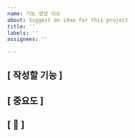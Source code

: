 ```yaml
---
name: 기능 생성 이슈
about: Suggest an idea for this project
title: ''
labels: ''
assignees: ''

---
```


[ 작성할 기능 ]
-

[ 중요도 ]
- 

[ 🎸 ]
-
